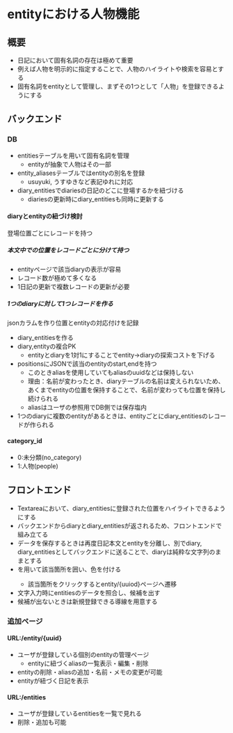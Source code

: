 # entityにおける人物機能

## 概要

- 日記において固有名詞の存在は極めて重要
- 例えば人物を明示的に指定することで、人物のハイライトや検索を容易とする
- 固有名詞をentityとして管理し、まずその1つとして「人物」を登録できるようにする

## バックエンド

### DB

- entitiesテーブルを用いて固有名詞を管理
  - entityが抽象で人物はその一部
- entity_aliasesテーブルではentityの別名を登録
  - usuyuki, うすゆきなど表記ゆれに対応
- diary_entitiesでdiariesの日記のどこに登場するかを紐づける
  - diariesの更新時にdiary_entitiesも同時に更新する

#### diaryとentityの紐づけ検討

登場位置ごとにレコードを持つ

##### 本文中での位置をレコードごとに分けて持つ

- entityページで該当diaryの表示が容易
- レコード数が極めて多くなる
- 1日記の更新で複数レコードの更新が必要

##### 1つのdiaryに対して1つレコードを作る

jsonカラムを作り位置とentityの対応付けを記録

- diary_entitiesを作る
- diary,entityの複合PK
  - entityとdiaryを1対1にすることでentity→diaryの探索コストを下げる
- positionsにJSONで該当のentityのstart,endを持つ
  - このときaliasを使用していてもaliasのuuidなどは保持しない
  - 理由：名前が変わったとき、diaryテーブルの名前は変えられないため、あくまでentityの位置を保持することで、名前が変わっても位置を保持し続けられる
  - aliasはユーザの参照用でDB側では保存塩内
- 1つのdiaryに複数のentityがあるときは、entityごとにdiary_entitiesのレコードが作られる

#### category_id

- 0:未分類(no_category)
- 1:人物(people)

## フロントエンド

- Textareaにおいて、diary_entitiesに登録された位置をハイライトできるようにする
- バックエンドからdiaryとdiary_entitiesが返されるため、フロントエンドで組み立てる
- データを保存するときは再度日記本文とentityを分離し、別でdiary, diary_entitiesとしてバックエンドに送ることで、diaryは純粋な文字列のままとする
- <span>を用いて該当箇所を囲い、色を付ける
  - 該当箇所をクリックするとentity/{uuiod}ページへ遷移
- 文字入力時にentitiesのデータを照合し、候補を出す
- 候補が出ないときは新規登録できる導線を用意する

### 追加ページ

#### URL:/entity/{uuid}

- ユーザが登録している個別のentityの管理ページ
  - entityに紐づくaliasの一覧表示・編集・削除
- entityの削除・aliasの追加・名前・メモの変更が可能
- entityが紐づく日記を表示

#### URL:/entities

- ユーザが登録しているentitiesを一覧で見れる
- 削除・追加も可能

